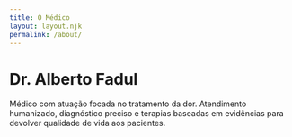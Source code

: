 ```yaml
---
title: O Médico
layout: layout.njk
permalink: /about/
---
```


# Dr. Alberto Fadul

Médico com atuação focada no tratamento da dor. Atendimento humanizado, diagnóstico preciso e terapias baseadas em evidências para devolver qualidade de vida aos pacientes.
